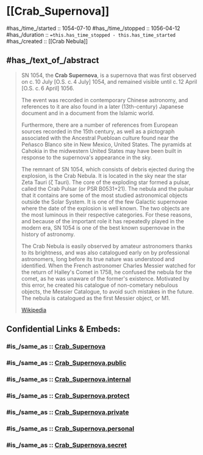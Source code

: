 ﻿---
aliases:
- "Crab Supernova"
- "SN 1054"
---

# [[Crab_Supernova]] 

#has_/time_/started :: 1054-07-10 
#has_/time_/stopped :: 1056-04-12 
#has_/duration :: `=this.has_time_stopped - this.has_time_started` 
#has_/created :: [[Crab Nebula]] 

## #has_/text_of_/abstract 

> SN 1054, the **Crab Supernova**, is a supernova that was first observed on c. 10 July [O.S. c. 4 July] 1054, 
> and remained visible until c. 12 April [O.S. c. 6 April] 1056.
>
> The event was recorded in contemporary Chinese astronomy, 
> and references to it are also found in a later (13th-century) Japanese document 
> and in a document from the Islamic world. 
> 
> Furthermore, there are a number of references from European sources recorded in the 15th century, 
> as well as a pictograph associated with the Ancestral Puebloan culture found near the Peñasco Blanco site 
> in New Mexico, United States. 
> The pyramids at Cahokia in the midwestern United States may have been built 
> in response to the supernova's appearance in the sky.
>
> The remnant of SN 1054, which consists of debris ejected during the explosion, is the Crab Nebula. 
> It is located in the sky near the star Zeta Tauri (ζ Tauri). 
> The core of the exploding star formed a pulsar, called the Crab Pulsar (or PSR B0531+21). The nebula and the pulsar that it contains are some of the most studied astronomical objects outside the Solar System. It is one of the few Galactic supernovae where the date of the explosion is well known. The two objects are the most luminous in their respective categories. For these reasons, and because of the important role it has repeatedly played in the modern era, SN 1054 is one of the best known supernovae in the history of astronomy.
>
> The Crab Nebula is easily observed by amateur astronomers thanks to its brightness, and was also catalogued early on by professional astronomers, long before its true nature was understood and identified. When the French astronomer Charles Messier watched for the return of Halley's Comet in 1758, he confused the nebula for the comet, as he was unaware of the former's existence. Motivated by this error, he created his catalogue of non-cometary nebulous objects, the Messier Catalogue, to avoid such mistakes in the future. The nebula is catalogued as the first Messier object, or M1.
>
> [Wikipedia](https://en.wikipedia.org/wiki/SN%201054) 


## Confidential Links & Embeds: 

### #is_/same_as :: [Crab_Supernova](/_Standards/Astronomy/Supernova/Crab_Supernova.md) 

### #is_/same_as :: [Crab_Supernova.public](/_public/Astronomy/Supernova/Crab_Supernova.public.md) 

### #is_/same_as :: [Crab_Supernova.internal](/_internal/Astronomy/Supernova/Crab_Supernova.internal.md) 

### #is_/same_as :: [Crab_Supernova.protect](/_protect/Astronomy/Supernova/Crab_Supernova.protect.md) 

### #is_/same_as :: [Crab_Supernova.private](/_private/Astronomy/Supernova/Crab_Supernova.private.md) 

### #is_/same_as :: [Crab_Supernova.personal](/_personal/Astronomy/Supernova/Crab_Supernova.personal.md) 

### #is_/same_as :: [Crab_Supernova.secret](/_secret/Astronomy/Supernova/Crab_Supernova.secret.md)

